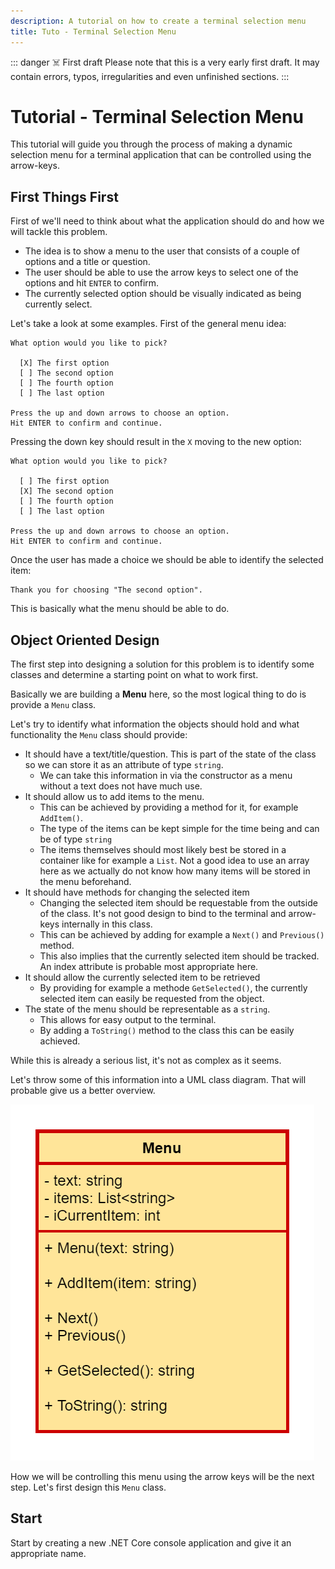 ```yaml
---
description: A tutorial on how to create a terminal selection menu
title: Tuto - Terminal Selection Menu
---
```


<!-- TODO: Turn it into a library that we can use in other apps -->

::: danger ☠️ First draft
Please note that this is a very early first draft. It may contain errors, typos, irregularities and even unfinished sections.
:::

# Tutorial - Terminal Selection Menu

This tutorial will guide you through the process of making a dynamic selection menu for a terminal application that can be controlled using the arrow-keys.

<!-- TODO: Add GIF example here of the end result -->

## First Things First

First of we'll need to think about what the application should do and how we will tackle this problem.

* The idea is to show a menu to the user that consists of a couple of options and a title or question.
* The user should be able to use the arrow keys to select one of the options and hit `ENTER` to confirm.
* The currently selected option should be visually indicated as being currently select.

Let's take a look at some examples. First of the general menu idea:

```
What option would you like to pick?

  [X] The first option
  [ ] The second option
  [ ] The fourth option
  [ ] The last option

Press the up and down arrows to choose an option.
Hit ENTER to confirm and continue.
```

Pressing the down key should result in the `X` moving to the new option:

```
What option would you like to pick?

  [ ] The first option
  [X] The second option
  [ ] The fourth option
  [ ] The last option

Press the up and down arrows to choose an option.
Hit ENTER to confirm and continue.
```

Once the user has made a choice we should be able to identify the selected item:

```
Thank you for choosing "The second option".
```

This is basically what the menu should be able to do.

## Object Oriented Design

The first step into designing a solution for this problem is to identify some classes and determine a starting point on what to work first.

Basically we are building a **Menu** here, so the most logical thing to do is provide a `Menu` class.

Let's try to identify what information the objects should hold and what functionality the `Menu` class should provide:

* It should have a text/title/question. This is part of the state of the class so we can store it as an attribute of type `string`.
  * We can take this information in via the constructor as a menu without a text does not have much use.
* It should allow us to add items to the menu.
  * This can be achieved by providing a method for it, for example `AddItem()`.
  * The type of the items can be kept simple for the time being and can be of type `string`
  * The items themselves should most likely best be stored in a container like for example a `List`. Not a good idea to use an array here as we actually do not know how many items will be stored in the menu beforehand.
* It should have methods for changing the selected item
  * Changing the selected item should be requestable from the outside of the class. It's not good design to bind to the terminal and arrow-keys internally in this class.
  * This can be achieved by adding for example a `Next()` and `Previous()` method.
  * This also implies that the currently selected item should be tracked. An index attribute is probable most appropriate here.
* It should allow the currently selected item to be retrieved
  * By providing for example a methode `GetSelected()`, the currently selected item can easily be requested from the object.
* The state of the menu should be representable as a `string`.
  * This allows for easy output to the terminal.
  * By adding a `ToString()` method to the class this can be easily achieved.

While this is already a serious list, it's not as complex as it seems.

Let's throw some of this information into a UML class diagram. That will probable give us a better overview.

![Menu Class](./img/menu_class.png)

How we will be controlling this menu using the arrow keys will be the next step. Let's first design this `Menu` class.






## Start

Start by creating a new .NET Core console application and give it an appropriate name.